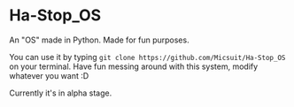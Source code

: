 # Ha-Stop_OS
An "OS" made in Python. Made for fun purposes.

You can use it by typing ```git clone https://github.com/Micsuit/Ha-Stop_OS``` on your terminal.
Have fun messing around with this system, modify whatever you want :D

Currently it's in alpha stage.
